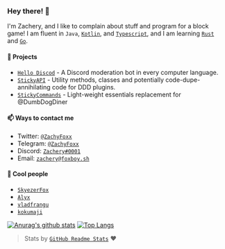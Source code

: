 ### Hey there! :wave:
I'm Zachery, and I like to complain about stuff and program for a block game! I am fluent in `Java`, [`Kotlin`](https://github.com/JetBrains/kotlin), and [`Typescript`](https://github.com/microsoft/TypeScript), and I am learning [`Rust`](https://github.com/rust-lang/rust) and [`Go`](https://github.com/golang/go/).

#### 🔭 Projects

- [`Hello Discod`](https://github.com/ZachyFoxx/hello-discord) - A Discord moderation bot in every computer language.
- [`StickyAPI`](https://github.com/DumbDogDiner/StickyAPI) - Utility methods, classes and potentially code-dupe-annihilating code for DDD plugins.
- [`StickyCommands`](https://github.com/DumbDogDiner/StickyCommands) - Light-weight essentials replacement for @DumbDogDiner

#### 📫 Ways to contact me
- Twitter: [`@ZachyFoxx`](https://twitter.com/zachyfoxx)
- Telegram: [`@ZachyFoxx`](https://t.me/zachyfoxx)
- Discord: [`Zachery#0001`](https://discord.com/users/359098534307299329)
- Email: [`zachery@foxboy.sh`](mailto:zachery@foxboy.sh)

#### :couple: Cool people

- [`SkyezerFox`](https://github.com/SkyezerFox)
- [`Alyx`](https://github.com/alyx)
- [`vladfrangu`](https://github.com/vladfrangu)
- [`kokumaji`](https://github.com/kokumaji)

[![Anurag's github stats](https://github-readme-stats.vercel.app/api?username=zachyfoxx&count_private=true)](https://github.com/anuraghazra/github-readme-stats) [![Top Langs](https://github-readme-stats.vercel.app/api/top-langs/?username=zachyfoxx&langs_count=8&layout=compact&hide=html,css,shell)](https://github.com/anuraghazra/github-readme-stats)

> Stats by [`GitHub Readme Stats`](https://github.com/anuraghazra/github-readme-stats) :heart:
